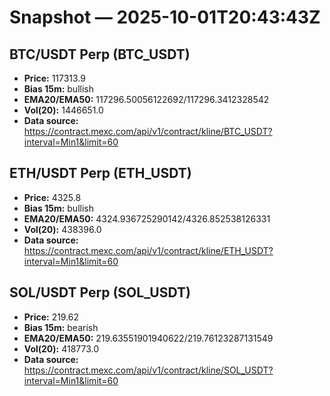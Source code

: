 # Snapshot — 2025-10-01T20:43:43Z

## BTC/USDT Perp (BTC_USDT)
- **Price:** 117313.9
- **Bias 15m:** bullish
- **EMA20/EMA50:** 117296.50056122692/117296.3412328542
- **Vol(20):** 1446651.0
- **Data source:** https://contract.mexc.com/api/v1/contract/kline/BTC_USDT?interval=Min1&limit=60

## ETH/USDT Perp (ETH_USDT)
- **Price:** 4325.8
- **Bias 15m:** bullish
- **EMA20/EMA50:** 4324.936725290142/4326.852538126331
- **Vol(20):** 438396.0
- **Data source:** https://contract.mexc.com/api/v1/contract/kline/ETH_USDT?interval=Min1&limit=60

## SOL/USDT Perp (SOL_USDT)
- **Price:** 219.62
- **Bias 15m:** bearish
- **EMA20/EMA50:** 219.63551901940622/219.76123287131549
- **Vol(20):** 418773.0
- **Data source:** https://contract.mexc.com/api/v1/contract/kline/SOL_USDT?interval=Min1&limit=60

